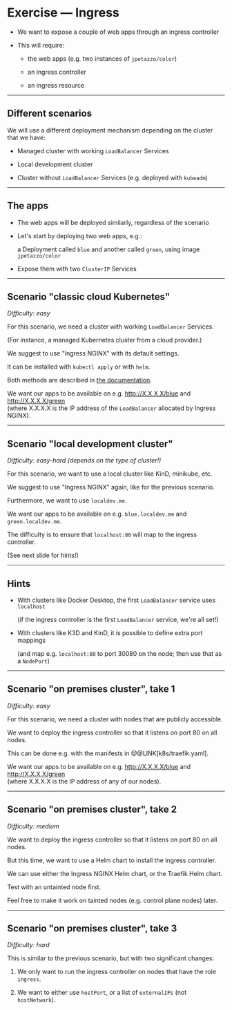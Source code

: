 # Exercise — Ingress

- We want to expose a couple of web apps through an ingress controller

- This will require:

  - the web apps (e.g. two instances of `jpetazzo/color`)

  - an ingress controller

  - an ingress resource

---

## Different scenarios

We will use a different deployment mechanism depending on the cluster that we have:

- Managed cluster with working `LoadBalancer` Services

- Local development cluster

- Cluster without `LoadBalancer` Services (e.g. deployed with `kubeadm`)

---

## The apps

- The web apps will be deployed similarly, regardless of the scenario

- Let's start by deploying two web apps, e.g.:

  a Deployment called `blue` and another called `green`, using image `jpetazzo/color`

- Expose them with two `ClusterIP` Services

---

## Scenario "classic cloud Kubernetes"

*Difficulty: easy*

For this scenario, we need a cluster with working `LoadBalancer` Services.

(For instance, a managed Kubernetes cluster from a cloud provider.)

We suggest to use "Ingress NGINX" with its default settings.

It can be installed with `kubectl apply` or with `helm`.

Both methods are described in [the documentation][ingress-nginx-deploy].

We want our apps to be available on e.g. http://X.X.X.X/blue and http://X.X.X.X/green
<br/>
(where X.X.X.X is the IP address of the `LoadBalancer` allocated by Ingress NGINX).

[ingress-nginx-deploy]: https://kubernetes.github.io/ingress-nginx/deploy/

---

## Scenario "local development cluster"

*Difficulty: easy-hard (depends on the type of cluster!)*

For this scenario, we want to use a local cluster like KinD, minikube, etc.

We suggest to use "Ingress NGINX" again, like for the previous scenario.

Furthermore, we want to use `localdev.me`.

We want our apps to be available on e.g. `blue.localdev.me` and `green.localdev.me`.

The difficulty is to ensure that `localhost:80` will map to the ingress controller.

(See next slide for hints!)

---

## Hints

- With clusters like Docker Desktop, the first `LoadBalancer` service uses `localhost`

  (if the ingress controller is the first `LoadBalancer` service, we're all set!)

- With clusters like K3D and KinD, it is possible to define extra port mappings

  (and map e.g. `localhost:80` to port 30080 on the node; then use that as a `NodePort`)

---

## Scenario "on premises cluster", take 1

*Difficulty: easy*

For this scenario, we need a cluster with nodes that are publicly accessible.

We want to deploy the ingress controller so that it listens on port 80 on all nodes.

This can be done e.g. with the manifests in @@LINK[k8s/traefik.yaml].

We want our apps to be available on e.g. http://X.X.X.X/blue and http://X.X.X.X/green
<br/>
(where X.X.X.X is the IP address of any of our nodes).

---

## Scenario "on premises cluster", take 2

*Difficulty: medium*

We want to deploy the ingress controller so that it listens on port 80 on all nodes.

But this time, we want to use a Helm chart to install the ingress controller.

We can use either the Ingress NGINX Helm chart, or the Traefik Helm chart.

Test with an untainted node first.

Feel free to make it work on tainted nodes (e.g. control plane nodes) later.

---

## Scenario "on premises cluster", take 3

*Difficulty: hard*

This is similar to the previous scenario, but with two significant changes:

1. We only want to run the ingress controller on nodes that have the role `ingress`.

2. We want to either use `hostPort`, or a list of `externalIPs` (not `hostNetwork`).